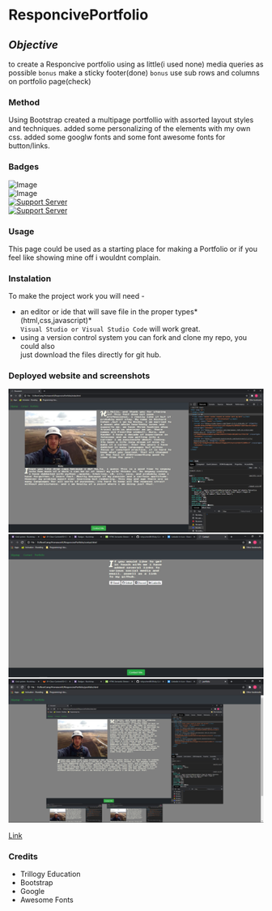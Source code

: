 # ResponcivePortfolio


## *Objective* 
to create a Responcive portfolio using as little(i used none) media queries as possible
 `bonus` make a sticky footer(done)
 `bonus` use sub rows and columns on portfolio page(check) 

### Method
Using Bootstrap created a multipage portfollio with assorted layout styles and techniques. added some personalizing of the elements with my own css. added some googlw fonts and some font awesome fonts for button/links.

### Badges
![Image](https://img.shields.io/badge/languages-html%20%7C%20css%20%7C%20javascript-blue)<br>
![Image](https://img.shields.io/website?down_color=red&down_message=Down&style=plastic&up_color=Lightgreen&up_message=Up&url=https%3A%2F%2Frickycohen88.github.io%2FResponcivePortfolio%2F)<br>
[![Support Server](https://img.shields.io/discord/758849764959191071.svg?color=7289da&label=UofMcohort&logo=discord&style=flat-square)](https://discord.gg/HaWKVB6)<br>
[![Support Server](https://img.shields.io/discord/568508644669390905.svg?color=7289da&label=Personal&logo=discord&style=pastic)](https://discord.gg/Sj6HrJQ)




### Usage 
This page could be used as a starting place for making a Portfolio
or if you feel like showing mine off i wouldnt complain.

### Instalation
To make the project work you will need -
* an editor or ide that will save file in the proper types*(html,css,javascript)* <br>
`Visual Studio or Visual Studio Code` will work great.
* using a version control system you can fork and clone my repo, you could also<br>
just download the files directly for git hub.

### Deployed website and screenshots

![Image](Assets/Images/screencap.PNG "Screenshot 1")
![Image](Assets/Images/screencap3.PNG "Screenshot 2")
![Image](Assets/Images/screencap2.PNG "Screenshot 3")


[Link](https://rickycohen88.github.io/ResponcivePortfolio/)

### Credits
* Trillogy Education
* Bootstrap
* Google
* Awesome Fonts





   